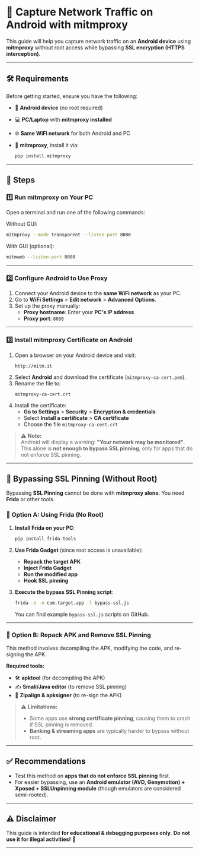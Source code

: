 # 📡 Capture Network Traffic on Android with mitmproxy

This guide will help you capture network traffic on an **Android device** using **mitmproxy** without root access while bypassing **SSL encryption (HTTPS interception)**.

---

## 🛠️ Requirements  
Before getting started, ensure you have the following:  

- 📱 **Android device** (no root required)  
- 💻 **PC/Laptop** with **mitmproxy installed**  
- 🌐 **Same WiFi network** for both Android and PC  
- 🐍 **mitmproxy**, install it via:

  ```bash
  pip install mitmproxy
  ```

---

## 🔁 Steps  

### 1️⃣ Run mitmproxy on Your PC  
Open a terminal and run one of the following commands:  

Without GUI:  
```bash
mitmproxy --mode transparent --listen-port 8080
```  
With GUI (optional):  
```bash
mitmweb --listen-port 8080
```

---

### 2️⃣ Configure Android to Use Proxy  

1. Connect your Android device to the **same WiFi network** as your PC.  
2. Go to **WiFi Settings** > **Edit network** > **Advanced Options**.  
3. Set up the proxy manually:  
   - **Proxy hostname**: Enter your **PC's IP address**  
   - **Proxy port**: `8080`  

---

### 3️⃣ Install mitmproxy Certificate on Android  

1. Open a browser on your Android device and visit:  
   ```
   http://mitm.it
   ```
2. Select **Android** and download the certificate (`mitmproxy-ca-cert.pem`).  
3. Rename the file to:  
   ```
   mitmproxy-ca-cert.crt
   ```
4. Install the certificate:  
   - **Go to Settings** > **Security** > **Encryption & credentials**  
   - Select **Install a certificate** > **CA certificate**  
   - Choose the file `mitmproxy-ca-cert.crt`  

> ⚠ **Note:**  
> Android will display a warning: **"Your network may be monitored"**.  
> This alone is **not enough to bypass SSL pinning**, only for apps that do not enforce SSL pinning.

---

## 🛑 Bypassing SSL Pinning (Without Root)

Bypassing **SSL Pinning** cannot be done with **mitmproxy alone**. You need **Frida** or other tools.

### 🔹 Option A: Using Frida (No Root)
1. **Install Frida on your PC**:  
   ```bash
   pip install frida-tools
   ```
2. **Use Frida Gadget** (since root access is unavailable):  
   - **Repack the target APK**  
   - **Inject Frida Gadget**  
   - **Run the modified app**  
   - **Hook SSL pinning**  

3. **Execute the bypass SSL Pinning script**:  
   ```bash
   frida -U -n com.target.app -l bypass-ssl.js
   ```
   You can find example `bypass-ssl.js` scripts on GitHub.

---

### 🔹 Option B: Repack APK and Remove SSL Pinning  
This method involves decompiling the APK, modifying the code, and re-signing the APK.

**Required tools:**  
- 🛠️ **apktool** (for decompiling the APK)  
- ✍ **Smali/Java editor** (to remove SSL pinning)  
- 🔄 **Zipalign & apksigner** (to re-sign the APK)  

> ⚠ **Limitations:**  
> - Some apps use **strong certificate pinning**, causing them to crash if SSL pinning is removed.  
> - **Banking & streaming apps** are typically harder to bypass without root.

---

## ✅ Recommendations  
- Test this method on **apps that do not enforce SSL pinning** first.  
- For easier bypassing, use an **Android emulator (AVD, Genymotion) + Xposed + SSLUnpinning module** (though emulators are considered semi-rooted).  

---

## ⚠ Disclaimer  
This guide is intended **for educational & debugging purposes only**. **Do not use it for illegal activities!** 🚨  

---
